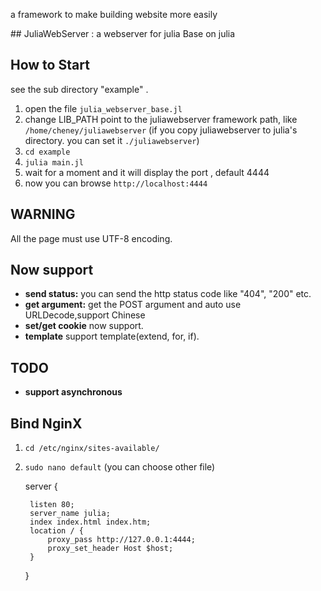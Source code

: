
a framework to make building website more easily 

<a name="JuliaWebServer-a-webserver-for-julia"/>
## JuliaWebServer : a webserver for julia
Base on julia <https://github.com/JuliaLang/julia>

## How to Start

see the sub directory "example" .

1. open the file `julia_webserver_base.jl`
2. change LIB_PATH point to the juliawebserver framework path, like `/home/cheney/juliawebserver` 
    (if you copy juliawebserver to julia's directory. you can set it `./juliawebserver`)
3. `cd example`
4. `julia main.jl`
5. wait for a moment and it will display the port , default 4444
6. now you can browse `http://localhost:4444`

## WARNING
All the page must use UTF-8 encoding.

## Now support
- **send status:** you can send the http status code like "404", "200" etc.
- **get argument:** get the POST argument and auto use URLDecode,support Chinese
- **set/get cookie** now support.
- **template** support template(extend, for, if).

## TODO

- **support asynchronous**

## Bind NginX

1. `cd /etc/nginx/sites-available/`
2. `sudo nano default` (you can choose other file)

    server {
    
        listen 80;
        server_name julia;
        index index.html index.htm;
        location / {
            proxy_pass http://127.0.0.1:4444;
            proxy_set_header Host $host;
        }
    }


